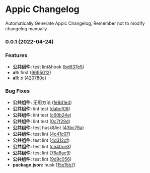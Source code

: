 # Appic Changelog

Automatically Generate Appic Changelog, Remember not to modify changelog manually

### 0.0.1 (2022-04-24)


### Features

* **公共组件:** test lint&hook ([bd637e5](https://github.com/Eug620/micro-base/commit/bd637e563b1a4b1e6ceb8fb462806bf19755191e))
* **all:** first ([6695012](https://github.com/Eug620/micro-base/commit/66950126776bf905d7aa1d485b2e41ec71fb4b77))
* **all:** p ([420780c](https://github.com/Eug620/micro-base/commit/420780cdfefb8b29ca627f31b27e428ca4ec2941))


### Bug Fixes

* **公共组件:** 无用方法 ([fe8d1e4](https://github.com/Eug620/micro-base/commit/fe8d1e424fe358f691cd9638890e98a192d4e3b9))
* **公共组件:** lint test ([dabcf08](https://github.com/Eug620/micro-base/commit/dabcf08b46ab8eac430b359635fe828de116f510))
* **公共组件:** lint test ([c60b24e](https://github.com/Eug620/micro-base/commit/c60b24ec2d68e91aaf97e328a42962e7c91a3728))
* **公共组件:** lint test ([0c7f29d](https://github.com/Eug620/micro-base/commit/0c7f29dc4b2d28d43d6737a33175449d5597730d))
* **公共组件:** test husk&lint ([43bc76a](https://github.com/Eug620/micro-base/commit/43bc76af692a99fe1af1eb93fd596a803223a02e))
* **公共组件:** test lint ([4c41c07](https://github.com/Eug620/micro-base/commit/4c41c075b6a573a85e186b7739a3dc455b1dd85a))
* **公共组件:** test lint ([4d312cf](https://github.com/Eug620/micro-base/commit/4d312cfb73e9da21ba2bb734821e7e8e1e30bf77))
* **公共组件:** test lint ([c540ce3](https://github.com/Eug620/micro-base/commit/c540ce39fb134f23a1451e88137d7d2fa7e13fb2))
* **公共组件:** test lint ([76a8ac9](https://github.com/Eug620/micro-base/commit/76a8ac90031a1b0b71ec011f5984fb472063bb26))
* **公共组件:** test lint ([9d9c056](https://github.com/Eug620/micro-base/commit/9d9c05609b16ec7f450999852ad2874545f046bf))
* **package.json:** husk ([15e15b7](https://github.com/Eug620/micro-base/commit/15e15b7262efc9a070979fb415a60a4699192607))

